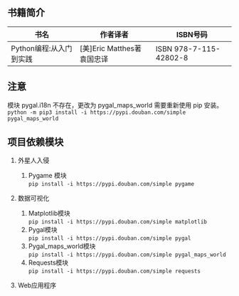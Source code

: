 ## 书籍简介
书名|作者译者|ISBN号码
---|---|---
Python编程:从入门到实践|[美]Eric Matthes著  袁国忠译|ISBN 978-7-115-42802-8 

## 注意

模块 pygal.i18n 不存在，更改为 pygal_maps_world 需要重新使用 pip 安装。<br>
`python -m pip3 install -i https://pypi.douban.com/simple pygal_maps_world`

## 项目依赖模块

1. 外星人入侵
    1. Pygame 模块<br>
    `pip install -i https://pypi.douban.com/simple pygame`
    
2. 数据可视化
    1. Matplotlib模块<br>
    `pip install -i https://pypi.douban.com/simple matplotlib`
    2. Pygal模块<br>
    `pip install -i https://pypi.douban.com/simple pygal`
    3. Pygal_maps_world模块<br>
    `pip install -i https://pypi.douban.com/simple pygal_maps_world`
    4. Requests模块<br>
    `pip install -i https://pypi.douban.com/simple requests`
    
3. Web应用程序
